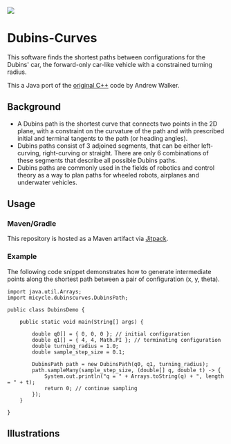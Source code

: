 [![](https://jitpack.io/v/micycle1/Dubins-Curves.svg)](https://jitpack.io/#micycle1/Dubins-Curves)


# Dubins-Curves

This software finds the shortest paths between configurations for the Dubins' car, the forward-only car-like vehicle with a constrained turning radius.

This a Java port of the [original C++](https://github.com/AndrewWalker/Dubins-Curves) code by Andrew Walker.

## Background
* A Dubins path is the shortest curve that connects two points in the 2D plane, with a constraint on the curvature of the path and with prescribed initial and terminal tangents to the path (or heading angles).
* Dubins paths consist of 3 adjoined segments, that can be either left-curving, right-curving or straight. There are only 6 combinations of these segments that describe all possible Dubins paths.
* Dubins paths are commonly used in the fields of robotics and control theory as a way to plan paths for wheeled robots, airplanes and underwater vehicles.
## Usage

### Maven/Gradle
This repository is hosted as a Maven artifact via [Jitpack](https://jitpack.io/#micycle1/Dubins-Curves).

### Example

The following code snippet demonstrates how to generate intermediate points along the shortest path between a pair of configuration (x, y, theta).

```
import java.util.Arrays;
import micycle.dubinscurves.DubinsPath;

public class DubinsDemo {
	
	public static void main(String[] args) {
		
		double q0[] = { 0, 0, 0 }; // initial configuration
		double q1[] = { 4, 4, Math.PI }; // terminating configuration
		double turning_radius = 1.0;
		double sample_step_size = 0.1;

		DubinsPath path = new DubinsPath(q0, q1, turning_radius);
		path.sampleMany(sample_step_size, (double[] q, double t) -> {
		    System.out.println("q = " + Arrays.toString(q) + ", length = " + t);
		    return 0; // continue sampling
		});
	}

}
```

## Illustrations